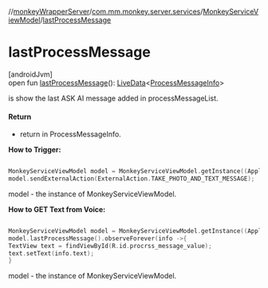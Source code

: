 //[monkeyWrapperServer](../../../index.md)/[com.mm.monkey.server.services](../index.md)/[MonkeyServiceViewModel](index.md)/[lastProcessMessage](last-process-message.md)

# lastProcessMessage

[androidJvm]\
open fun [lastProcessMessage](last-process-message.md)(): [LiveData](https://developer.android.com/reference/kotlin/androidx/lifecycle/LiveData.html)&lt;[ProcessMessageInfo](../../com.mm.monkey.server.services.data/-process-message-info/index.md)&gt;

is show the last ASK AI message added in processMessageList.

#### Return

- return in ProcessMessageInfo. 

**How to Trigger:**

```kotlin

MonkeyServiceViewModel model = MonkeyServiceViewModel.getInstance((Application)context.getApplicationContext());
model.sendExternalAction(ExternalAction.TAKE_PHOTO_AND_TEXT_MESSAGE);

```
model - the instance of MonkeyServiceViewModel. 

**How to GET Text from Voice:**

```kotlin

MonkeyServiceViewModel model = MonkeyServiceViewModel.getInstance((Application)context.getApplicationContext());
model.lastProcessMessage().observeForever(info ->{
TextView text = findViewById(R.id.procrss_message_value);
text.setText(info.text);
}

```
model - the instance of MonkeyServiceViewModel.